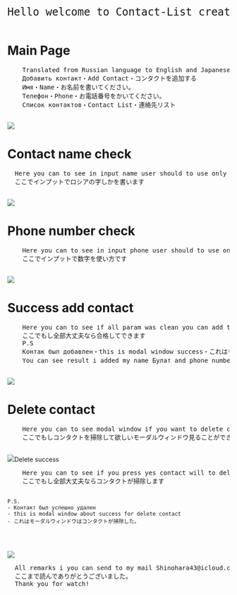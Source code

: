<html>
  <header>
    <pre style="font-size:18pt;">Hello welcome to Contact-List created with  HTML CSS JS AJAX(JSON) PHP MYSQL 
</pre>
  </header>
<div style="">
<h1>Main Page</h1>
  <pre>
    Translated from Russian language to English and Japanese
    Добавить контакт・Add Contact・コンタクトを追加する
    Имя・Name・お名前を書いてください。
    Телефон・Phone・お電話番号をかいてください。
    Список контактов・Contact List・連絡先リスト
  </pre>
<img src="https://github.com/ShineBulate/contact-list/assets/89338809/97d9ceb3-0310-4e54-b50a-5d27e28cf502/">
</div>
<div style="">
<h1>Contact name check</h1>
<pre>
  Here you can to see in input name user should to use only Russian charecter's
  ここでインプットでロシアの字しかを書います
  </pre>
  <img src="https://github.com/ShineBulate/contact-list/assets/89338809/244d3b64-fda8-454e-90ea-68cbef5c5b8a/">
  <h1>Phone number check</h1>
  <pre>
    Here you can to see in input phone user should to use only number charecter's
    ここでインプットで数字を使い方です
  </pre>
  <img src="https://github.com/ShineBulate/contact-list/assets/89338809/cbda6ce9-0cca-480f-9a29-c68683289948/">
</div>
<div style="">
<h1>Success add contact</h1>
  <pre>
    Here you can to see if all param was clean you can add the contact
    ここでもし全部大丈夫なら合格してできます
    P.S
    Контак был добавлен・this is modal window success・これはもーダルウィンドウ合格を見ることができます
    You can see result i added my name Булат and phone number・私の名前追加した見ることをご覧ください
  </pre>
  <img src="https://github.com/ShineBulate/contact-list/assets/89338809/f3aa4bb3-8a4f-40af-ba85-5258dd9620d7/">
<h1>Delete contact</h1>
  <pre>
    Here you can to see modal window if you want to delete contact
    ここでもしコンタクトを掃除して欲しいモーダルウィンドウ見ることができます
  </pre>
  <img src="https://github.com/ShineBulate/contact-list/assets/89338809/f395006f-11f3-473d-b7ca-2094cbedb222/"
<h1>Delete success
  <pre>
    Here you can to see if you press yes contact will to delete
    ここでもし全部大丈夫ならコンタクトが掃除します
    
    P.S.
    - Контакт был успешно удален  
    - this is modal window about success for delete contact
    - これはモーダルウィンドウはコンタクトが掃除した。
  </pre>
  <img src="https://github.com/ShineBulate/contact-list/assets/89338809/570c7d38-4960-43d1-884f-229dffd1e119/">
  </div>
<pre style="forn-size:16pt;">
  All remarks i you can send to my mail Shinohara43@icloud.com
  ここまで読んでありがとうございました。
  Thank you for watch!
</pre>
</div>
</html>
